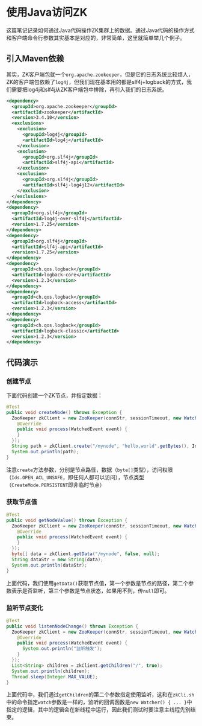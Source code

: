 # 使用Java访问ZK

这篇笔记记录如何通过Java代码操作ZK集群上的数据。通过Java代码的操作方式和客户端命令行参数其实基本是对应的，非常简单，这里就简单举几个例子。

## 引入Maven依赖

其实，ZK客户端包就一个`org.apache.zookeeper`，但是它的日志系统比较烦人，ZK的客户端包依赖了`log4j`，但我们现在基本用的都是slf4j+logback的方式，我们需要把log4j和slf4j从ZK客户端包中排除，再引入我们的日志系统。

```xml
<dependency>
  <groupId>org.apache.zookeeper</groupId>
  <artifactId>zookeeper</artifactId>
  <version>3.4.10</version>
  <exclusions>
    <exclusion>
      <groupId>log4j</groupId>
      <artifactId>log4j</artifactId>
    </exclusion>
    <exclusion>
      <groupId>org.slf4j</groupId>
      <artifactId>slf4j-api</artifactId>
    </exclusion>
    <exclusion>
      <groupId>org.slf4j</groupId>
      <artifactId>slf4j-log4j12</artifactId>
    </exclusion>
  </exclusions>
</dependency>
<dependency>
  <groupId>org.slf4j</groupId>
  <artifactId>log4j-over-slf4j</artifactId>
  <version>1.7.25</version>
</dependency>
<dependency>
  <groupId>org.slf4j</groupId>
  <artifactId>slf4j-api</artifactId>
  <version>1.7.25</version>
</dependency>
<dependency>
  <groupId>ch.qos.logback</groupId>
  <artifactId>logback-core</artifactId>
  <version>1.2.3</version>
</dependency>
<dependency>
  <groupId>ch.qos.logback</groupId>
  <artifactId>logback-access</artifactId>
  <version>1.2.3</version>
</dependency>
<dependency>
  <groupId>ch.qos.logback</groupId>
  <artifactId>logback-classic</artifactId>
  <version>1.2.3</version>
</dependency>
```

## 代码演示

### 创建节点

下面代码创建一个ZK节点，并指定数据：
```java
@Test
public void createNode() throws Exception {
  ZooKeeper zkClient = new ZooKeeper(connStr, sessionTimeout, new Watcher() {
    @Override
    public void process(WatchedEvent event) {
    }
  });
  String path = zkClient.create("/mynode", "hello,world".getBytes(), Ids.OPEN_ACL_UNSAFE, CreateMode.PERSISTENT);
  System.out.println(path);
}
```

注意`create`方法参数，分别是节点路径，数据（`byte[]`类型），访问权限（`Ids.OPEN_ACL_UNSAFE`，即任何人都可以访问），节点类型（`CreateMode.PERSISTENT`即非临时节点）

### 获取节点值

```java
@Test
public void getNodeValue() throws Exception {
  ZooKeeper zkClient = new ZooKeeper(connStr, sessionTimeout, new Watcher() {
    @Override
    public void process(WatchedEvent event) {
    }
  });
  byte[] data = zkClient.getData("/mynode", false, null);
  String dataStr = new String(data);
  System.out.println(dataStr);
}
```

上面代码，我们使用`getData()`获取节点值，第一个参数是节点的路径，第二个参数表示是否监听，第三个参数是节点状态，如果用不到，传`null`即可。

### 监听节点变化

```java
@Test
public void listenNodeChange() throws Exception {
  ZooKeeper zkClient = new ZooKeeper(connStr, sessionTimeout, new Watcher() {
    @Override
    public void process(WatchedEvent event) {
      System.out.println("监听触发");
    }
  });
  List<String> children = zkClient.getChildren("/", true);
  System.out.println(children);
  Thread.sleep(Integer.MAX_VALUE);
}
```

上面代码中，我们通过`getChildren`的第二个参数指定使用监听，这和在`zkCli.sh`中的命令指定`watch`参数是一样的，监听的回调函数是`new Watcher() { ... }`中指定的逻辑，其中的逻辑会在新线程中运行，因此我们测试时要注意主线程先别结束。
